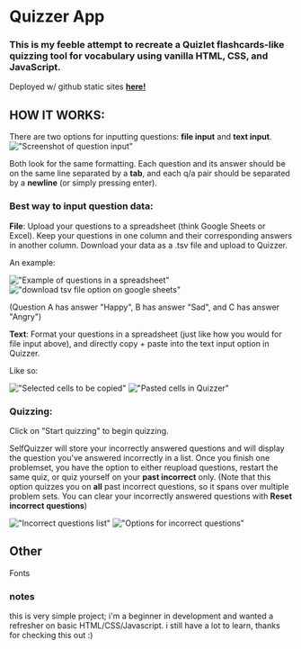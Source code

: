 # Quizzer App

### This is my feeble attempt to recreate a Quizlet flashcards-like quizzing tool for vocabulary using vanilla HTML, CSS, and JavaScript.
Deployed w/ github static sites __[here!](https://chzard.github.io/SelfQuizzer/)__


## HOW IT WORKS:

There are two options for inputting questions: __file input__ and __text input__. !["Screenshot of question input"](https://github.com/user-attachments/assets/36bff712-ffd1-4a52-807c-9a69df4f0df0)

Both look for the same formatting. Each question and its answer should be on the same line separated by a __tab__, and each q/a pair should be separated by a __newline__ (or simply pressing enter).

### Best way to input question data:
  __File__: Upload your questions to a spreadsheet (think Google Sheets or Excel). Keep your questions in one column and their corresponding answers in another column. Download your data as a .tsv file and upload to Quizzer. 
  
  An example:
  
  !["Example of questions in a spreadsheet"](https://github.com/user-attachments/assets/5b483259-393e-497c-9808-718a37449956 "questions in google sheets") 
  !["download tsv file option on google sheets"](https://github.com/user-attachments/assets/9c3dc93f-4360-4c74-80db-81b28f730040 "note: might look different in excel -- this is just an example in google sheets")
  
  (Question A has answer "Happy", B has answer "Sad", and C has answer "Angry")
   
  __Text__: Format your questions in a spreadsheet (just like how you would for file input above), and directly copy + paste into the text input option in Quizzer.
  
  Like so:
  
  !["Selected cells to be copied"](https://github.com/user-attachments/assets/4876a23b-bbad-4999-a633-1726af73a451 "Copy your cells like this")
  !["Pasted cells in Quizzer"](https://github.com/user-attachments/assets/551242b2-befd-4cec-9bf9-c410b96e0aa2 "Directly paste your questions+answers")

### Quizzing:

Click on "Start quizzing" to begin quizzing.

SelfQuizzer will store your incorrectly answered questions and will display the question you've answered incorrectly in a list. Once you finish one problemset, you have the option to either reupload questions, restart the same quiz, or quiz yourself on your __past incorrect__ only. (Note that this option quizzes you on __all__ past incorrect questions, so it spans over multiple problem sets. You can clear your incorrectly answered questions with __Reset incorrect questions__)

!["Incorrect questions list"](https://github.com/user-attachments/assets/a01d645d-fe4b-4f4b-91c6-e9b72b4483ec)
!["Options for incorrect questions"](https://github.com/user-attachments/assets/99a0f2df-678a-4ed2-aaf1-94fa3740d5a4)

## Other
Fonts

### notes
this is very simple project; i'm a beginner in development and wanted a refresher on basic HTML/CSS/Javascript. i still have a lot to learn, thanks for checking this out :)

